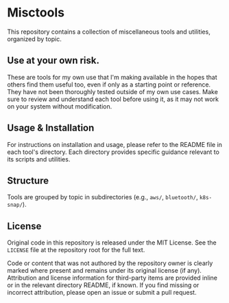 # Misctools

This repository contains a collection of miscellaneous tools and utilities, organized by topic. 

## Use at your own risk. 

These are tools for my own use that I'm making available in the hopes that others find them useful too, even if only as a starting point or reference.
They have not been thoroughly tested outside of my own use cases. Make sure to review and understand each tool before using it, as it may not work 
on your system without modification. 

## Usage & Installation

For instructions on installation and usage, please refer to the README file in each tool's directory. Each directory provides specific guidance relevant to its scripts and utilities.

## Structure

Tools are grouped by topic in subdirectories (e.g., `aws/`, `bluetooth/`, `k8s-snap/`).


## License

Original code in this repository is released under the MIT License. See the `LICENSE` file at the repository root for the full text.

Code or content that was not authored by the repository owner is clearly marked where present and remains under its original license (if any). Attribution and license information for third-party items are provided inline or in the relevant directory README, if known. If you find missing or incorrect attribution, please open an issue or submit a pull request.

